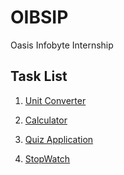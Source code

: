 # OIBSIP
 Oasis Infobyte Internship

## Task List
 
1. [Unit Converter](https://github.com/vaibhavwabale/OIBSIP/tree/main/OIBSIP_TASKNO1)

2. [Calculator](https://github.com/vaibhavwabale/OIBSIP/tree/main/OIBSIP_TASKNO2)
 
3. [Quiz Application](https://github.com/vaibhavwabale/OIBSIP/tree/main/OIBSIP_TASKNO3)
  
4. [StopWatch](https://github.com/vaibhavwabale/OIBSIP/tree/main/Stopwatch)
